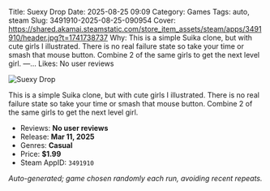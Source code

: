 Title: Suexy Drop
Date: 2025-08-25 09:09
Category: Games
Tags: auto, steam
Slug: 3491910-2025-08-25-090954
Cover: https://shared.akamai.steamstatic.com/store_item_assets/steam/apps/3491910/header.jpg?t=1741738737
Why: This is a simple Suika clone, but with cute girls I illustrated. There is no real failure state so take your time or smash that mouse button. Combine 2 of the same girls to get the next level girl. —…
Likes: No user reviews

![Suexy Drop](https://shared.akamai.steamstatic.com/store_item_assets/steam/apps/3491910/header.jpg?t=1741738737)

This is a simple Suika clone, but with cute girls I illustrated. There is no real failure state so take your time or smash that mouse button. Combine 2 of the same girls to get the next level girl.

- Reviews: **No user reviews**
- Release: **Mar 11, 2025**
- Genres: **Casual**
- Price: **$1.99**
- Steam AppID: `3491910`

*Auto-generated; game chosen randomly each run, avoiding recent repeats.*
